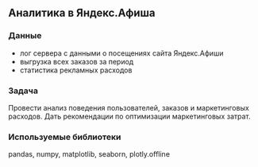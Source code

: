 ## Аналитика в Яндекс.Афиша

### Данные

* лог сервера с данными о посещениях сайта Яндекс.Афиши
* выгрузка всех заказов за период
* статистика рекламных расходов

### Задача

Провести анализ поведения пользователей, заказов и маркетинговых расходов. Дать рекомендации по оптимизации маркетинговых затрат.

### Используемые библиотеки

pandas, numpy, matplotlib, seaborn, plotly.offline
